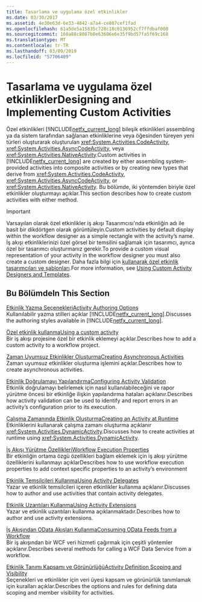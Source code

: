 ```yaml
---
title: Tasarlama ve uygulama özel etkinlikler
ms.date: 03/30/2017
ms.assetid: 4e30e63d-6e33-4842-a7a4-ce807cef1fad
ms.openlocfilehash: 61a5de5a15835c728c18c0136952cf7ffdbaf000
ms.sourcegitcommit: 160a88c8087b0e63606e6e35f9bd57fa5f69c168
ms.translationtype: MT
ms.contentlocale: tr-TR
ms.lasthandoff: 03/09/2019
ms.locfileid: "57706409"
---
```

# <a name="designing-and-implementing-custom-activities"></a><span data-ttu-id="89e2f-102">Tasarlama ve uygulama özel etkinlikler</span><span class="sxs-lookup"><span data-stu-id="89e2f-102">Designing and Implementing Custom Activities</span></span>
<span data-ttu-id="89e2f-103">Özel etkinlikleri [!INCLUDE[netfx_current_long](../../../includes/netfx-current-long-md.md)] bileşik etkinlikleri assembling ya da sistem tarafından sağlanan etkinliklerine veya öğesinden türeyen yeni türleri oluşturarak oluşturulan <xref:System.Activities.CodeActivity>, <xref:System.Activities.AsyncCodeActivity>, veya <xref:System.Activities.NativeActivity>.</span><span class="sxs-lookup"><span data-stu-id="89e2f-103">Custom activities in [!INCLUDE[netfx_current_long](../../../includes/netfx-current-long-md.md)] are created by either assembling system-provided activities into composite activities or by creating new types that derive from <xref:System.Activities.CodeActivity>, <xref:System.Activities.AsyncCodeActivity>, or <xref:System.Activities.NativeActivity>.</span></span> <span data-ttu-id="89e2f-104">Bu bölümde, iki yöntemden biriyle özel etkinlikler oluşturmayı açıklar.</span><span class="sxs-lookup"><span data-stu-id="89e2f-104">This section describes how to create custom activities with either method.</span></span>  
  
> [!IMPORTANT]
>  <span data-ttu-id="89e2f-105">Varsayılan olarak özel etkinlikler iş akışı Tasarımcısı'nda etkinliğin adı ile basit bir dikdörtgen olarak görüntüleyin.</span><span class="sxs-lookup"><span data-stu-id="89e2f-105">Custom activities by default display within the workflow designer as a simple rectangle with the activity’s name.</span></span> <span data-ttu-id="89e2f-106">İş akışı etkinliklerinizi özel görsel bir temsilini sağlamak için tasarımcı, ayrıca özel bir tasarımcı oluşturmanız gerekir.</span><span class="sxs-lookup"><span data-stu-id="89e2f-106">To provide a custom visual representation of your activity in the workflow designer you must also create a custom designer.</span></span> <span data-ttu-id="89e2f-107">Daha fazla bilgi için [kullanarak özel etkinlik tasarımcıları ve şablonları](using-custom-activity-designers-and-templates.md).</span><span class="sxs-lookup"><span data-stu-id="89e2f-107">For more information, see [Using Custom Activity Designers and Templates](using-custom-activity-designers-and-templates.md).</span></span>  
  
## <a name="in-this-section"></a><span data-ttu-id="89e2f-108">Bu Bölümde</span><span class="sxs-lookup"><span data-stu-id="89e2f-108">In This Section</span></span>  
 [<span data-ttu-id="89e2f-109">Etkinlik Yazma Seçenekleri</span><span class="sxs-lookup"><span data-stu-id="89e2f-109">Activity Authoring Options</span></span>](activity-authoring-options-in-wf.md)  
 <span data-ttu-id="89e2f-110">Kullanılabilir yazma stilleri açıklar [!INCLUDE[netfx_current_long](../../../includes/netfx-current-long-md.md)].</span><span class="sxs-lookup"><span data-stu-id="89e2f-110">Discusses the authoring styles available in [!INCLUDE[netfx_current_long](../../../includes/netfx-current-long-md.md)].</span></span>  
  
 [<span data-ttu-id="89e2f-111">Özel etkinlik kullanma</span><span class="sxs-lookup"><span data-stu-id="89e2f-111">Using a custom activity</span></span>](using-a-custom-activity.md)  
 <span data-ttu-id="89e2f-112">Bir iş akışı projesine özel bir etkinlik eklemeyi açıklar.</span><span class="sxs-lookup"><span data-stu-id="89e2f-112">Describes how to add a custom activity to a workflow project.</span></span>  
  
  [<span data-ttu-id="89e2f-113">Zaman Uyumsuz Etkinlikler Oluşturma</span><span class="sxs-lookup"><span data-stu-id="89e2f-113">Creating Asynchronous Activities</span></span>](creating-asynchronous-activities-in-wf.md)  
 <span data-ttu-id="89e2f-114">Zaman uyumsuz etkinlikler oluşturma işlemini açıklar.</span><span class="sxs-lookup"><span data-stu-id="89e2f-114">Describes how to create asynchronous activities.</span></span>  
  
 [<span data-ttu-id="89e2f-115">Etkinlik Doğrulamayı Yapılandırma</span><span class="sxs-lookup"><span data-stu-id="89e2f-115">Configuring Activity Validation</span></span>](configuring-activity-validation.md)  
 <span data-ttu-id="89e2f-116">Etkinlik doğrulamayı belirlemek için nasıl kullanılabileceğini ve rapor yürütme öncesi bir etkinliğe ilişkin yapılandırma hataları açıklanır.</span><span class="sxs-lookup"><span data-stu-id="89e2f-116">Describes how activity validation can be used to identify and report errors in an activity’s configuration prior to its execution.</span></span>  
  
 [<span data-ttu-id="89e2f-117">Çalışma Zamanında Etkinlik Oluşturma</span><span class="sxs-lookup"><span data-stu-id="89e2f-117">Creating an Activity at Runtime</span></span>](creating-an-activity-at-runtime-with-dynamicactivity.md)  
 <span data-ttu-id="89e2f-118">Etkinliklerini kullanarak çalışma zamanı oluşturma açıklanır <xref:System.Activities.DynamicActivity>.</span><span class="sxs-lookup"><span data-stu-id="89e2f-118">Discusses how to create activities at runtime using <xref:System.Activities.DynamicActivity>.</span></span>  
  
 [<span data-ttu-id="89e2f-119">İş Akışı Yürütme Özellikleri</span><span class="sxs-lookup"><span data-stu-id="89e2f-119">Workflow Execution Properties</span></span>](workflow-execution-properties.md)  
 <span data-ttu-id="89e2f-120">Bir etkinliğin ortama özgü özellikleri bağlam eklemek için iş akışı yürütme özelliklerini kullanmayı açıklar</span><span class="sxs-lookup"><span data-stu-id="89e2f-120">Describes how to use workflow execution properties to add context specific properties to an activity’s environment</span></span>  
  
 [<span data-ttu-id="89e2f-121">Etkinlik Temsilcileri Kullanma</span><span class="sxs-lookup"><span data-stu-id="89e2f-121">Using Activity Delegates</span></span>](using-activity-delegates.md)  
 <span data-ttu-id="89e2f-122">Yazar ve etkinlik temsilcileri içeren etkinlikler kullanma açıklanır.</span><span class="sxs-lookup"><span data-stu-id="89e2f-122">Discusses how to author and use activities that contain activity delegates.</span></span>
  
 [<span data-ttu-id="89e2f-123">Etkinlik Uzantıları Kullanma</span><span class="sxs-lookup"><span data-stu-id="89e2f-123">Using Activity Extensions</span></span>](using-activity-extensions.md)  
 <span data-ttu-id="89e2f-124">Yazar ve etkinlik uzantıları kullanma açıklanmaktadır.</span><span class="sxs-lookup"><span data-stu-id="89e2f-124">Describes how to author and use activity extensions.</span></span>  
  
 [<span data-ttu-id="89e2f-125">İş Akışından OData Akışları Kullanma</span><span class="sxs-lookup"><span data-stu-id="89e2f-125">Consuming OData Feeds from a Workflow</span></span>](consuming-odata-feeds-from-a-workflow.md)  
 <span data-ttu-id="89e2f-126">Bir iş akışından bir WCF veri hizmeti çağırmak için çeşitli yöntemler açıklanır.</span><span class="sxs-lookup"><span data-stu-id="89e2f-126">Describes several methods for calling a WCF Data Service from a workflow.</span></span>  
  
 [<span data-ttu-id="89e2f-127">Etkinlik Tanımı Kapsamı ve Görünürlüğü</span><span class="sxs-lookup"><span data-stu-id="89e2f-127">Activity Definition Scoping and Visibility</span></span>](activity-definition-scoping-and-visibility.md)  
 <span data-ttu-id="89e2f-128">Seçenekleri ve etkinlikler için veri üyesi kapsam ve görünürlük tanımlamak için kuralları açıklar.</span><span class="sxs-lookup"><span data-stu-id="89e2f-128">Describes the options and rules for defining data scoping and member visibility for activities.</span></span>
